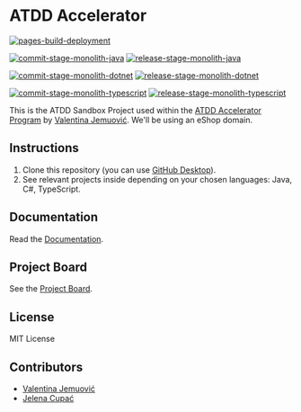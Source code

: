# ATDD Accelerator

[![pages-build-deployment](https://github.com/optivem/atdd-accelerator-template-mono-repo/actions/workflows/pages/pages-build-deployment/badge.svg)](https://github.com/optivem/atdd-accelerator-template-mono-repo/actions/workflows/pages/pages-build-deployment)

[![commit-stage-monolith-java](https://github.com/optivem/atdd-accelerator-template-mono-repo/actions/workflows/commit-stage-monolith-java.yml/badge.svg)](https://github.com/optivem/atdd-accelerator-template-mono-repo/actions/workflows/commit-stage-monolith-java.yml)
[![release-stage-monolith-java](https://github.com/optivem/atdd-accelerator-template-mono-repo/actions/workflows/release-stage-monolith-java.yml/badge.svg)](https://github.com/optivem/atdd-accelerator-template-mono-repo/actions/workflows/release-stage-monolith-java.yml)

[![commit-stage-monolith-dotnet](https://github.com/optivem/atdd-accelerator-template-mono-repo/actions/workflows/commit-stage-monolith-dotnet.yaml/badge.svg)](https://github.com/optivem/atdd-accelerator-template-mono-repo/actions/workflows/commit-stage-monolith-dotnet.yaml)
[![release-stage-monolith-dotnet](https://github.com/optivem/atdd-accelerator-template-mono-repo/actions/workflows/release-stage-monolith-dotnet.yml/badge.svg)](https://github.com/optivem/atdd-accelerator-template-mono-repo/actions/workflows/release-stage-monolith-dotnet.yml)

[![commit-stage-monolith-typescript](https://github.com/optivem/atdd-accelerator-template-mono-repo/actions/workflows/commit-stage-monolith-typescript.yml/badge.svg)](https://github.com/optivem/atdd-accelerator-template-mono-repo/actions/workflows/commit-stage-monolith-typescript.yml)
[![release-stage-monolith-typescript](https://github.com/optivem/atdd-accelerator-template-mono-repo/actions/workflows/release-stage-monolith-typescript.yml/badge.svg)](https://github.com/optivem/atdd-accelerator-template-mono-repo/actions/workflows/release-stage-monolith-typescript.yml)

This is the ATDD Sandbox Project used within the [ATDD Accelerator Program](https://atdd-accelerator.optivem.com/) by [Valentina Jemuović](https://www.linkedin.com/in/valentinajemuovic/). We'll be using an eShop domain.

## Instructions

1. Clone this repository (you can use [GitHub Desktop](https://desktop.github.com/download/)).
2. See relevant projects inside depending on your chosen languages: Java, C#, TypeScript.

## Documentation

Read the [Documentation](https://optivem.github.io/atdd-accelerator-template-mono-repo/).

## Project Board

See the [Project Board](https://github.com/orgs/optivem/projects/3/views/1).

## License

MIT License

## Contributors

- [Valentina Jemuović](https://www.linkedin.com/in/valentinajemuovic/)
- [Jelena Cupać](https://www.linkedin.com/in/jelenacupac/)
